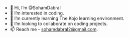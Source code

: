 - 👋 Hi, I’m @SohamDabral
- 👀 I’m interested in coding.
- 🌱 I’m currently learning The Kojo learning environment.
- 💞️ I’m looking to collaborate on coding projects.
- 📫 Reach me - sohamdabral2@gmail.com.

<!---
SohamDabral/SohamDabral is a ✨ special ✨ repository because its `README.md` (this file) appears on your GitHub profile.
You can click the Preview link to take a look at your changes.
--->
